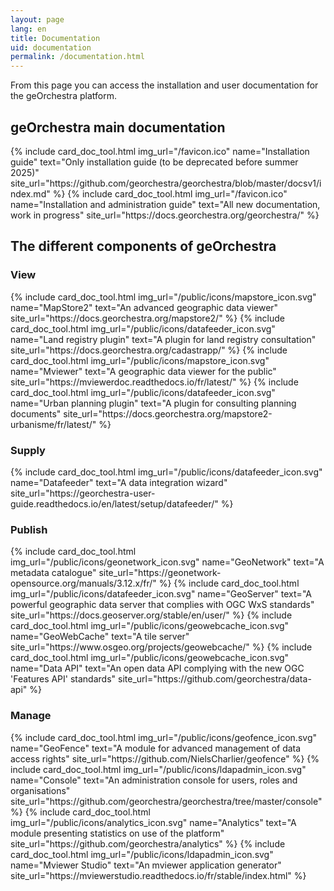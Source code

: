 ```yaml
---
layout: page
lang: en
title: Documentation
uid: documentation
permalink: /documentation.html
---
```


<p class="lead">
    From this page you can access the installation and user documentation for the geOrchestra platform.
</p>

## geOrchestra main documentation

<div class="row py-2 d-flex align-items-stretch">
    {% include card_doc_tool.html img_url="/favicon.ico" name="Installation guide" text="Only installation guide (to be deprecated before summer 2025)" site_url="https://github.com/georchestra/georchestra/blob/master/docsv1/index.md" %}
    {% include card_doc_tool.html img_url="/favicon.ico" name="Installation and administration guide" text="All new documentation, work in progress" site_url="https://docs.georchestra.org/georchestra/" %}
</div>

## The different components of geOrchestra

### View
<div class="row py-2 d-flex align-items-stretch">
    {% include card_doc_tool.html img_url="/public/icons/mapstore_icon.svg" name="MapStore2" text="An advanced geographic data viewer" site_url="https://docs.georchestra.org/mapstore2/" %}
    {% include card_doc_tool.html img_url="/public/icons/datafeeder_icon.svg" name="Land registry plugin" text="A plugin for land registry consultation" site_url="https://docs.georchestra.org/cadastrapp/" %}
    {% include card_doc_tool.html img_url="/public/icons/mapstore_icon.svg" name="Mviewer" text="A geographic data viewer for the public" site_url="https://mviewerdoc.readthedocs.io/fr/latest/" %}
    {% include card_doc_tool.html img_url="/public/icons/datafeeder_icon.svg" name="Urban planning plugin" text="A plugin for consulting planning documents" site_url="https://docs.georchestra.org/mapstore2-urbanisme/fr/latest/" %}    
</div>

### Supply
<div class="row py-2 d-flex align-items-stretch">
    {% include card_doc_tool.html img_url="/public/icons/datafeeder_icon.svg" name="Datafeeder" text="A data integration wizard" site_url="https://georchestra-user-guide.readthedocs.io/en/latest/setup/datafeeder/" %}   
</div>

### Publish
<div class="row py-2 d-flex align-items-stretch">
    {% include card_doc_tool.html img_url="/public/icons/geonetwork_icon.svg" name="GeoNetwork" text="A metadata catalogue" site_url="https://geonetwork-opensource.org/manuals/3.12.x/fr/" %}
    {% include card_doc_tool.html img_url="/public/icons/datafeeder_icon.svg" name="GeoServer" text="A powerful geographic data server that complies with OGC WxS standards" site_url="https://docs.geoserver.org/stable/en/user/" %}
    {% include card_doc_tool.html img_url="/public/icons/geowebcache_icon.svg" name="GeoWebCache" text="A tile server" site_url="https://www.osgeo.org/projects/geowebcache/" %}
    {% include card_doc_tool.html img_url="/public/icons/geowebcache_icon.svg" name="Data API" text="An open data API complying with the new OGC 'Features API' standards" site_url="https://github.com/georchestra/data-api" %}        
</div>

### Manage
<div class="row py-2 d-flex align-items-stretch">
    {% include card_doc_tool.html img_url="/public/icons/geofence_icon.svg" name="GeoFence" text="A module for advanced management of data access rights" site_url="https://github.com/NielsCharlier/geofence" %}
    {% include card_doc_tool.html img_url="/public/icons/ldapadmin_icon.svg" name="Console" text="An administration console for users, roles and organisations" site_url="https://github.com/georchestra/georchestra/tree/master/console" %}
    {% include card_doc_tool.html img_url="/public/icons/analytics_icon.svg" name="Analytics" text="A module presenting statistics on use of the platform" site_url="https://github.com/georchestra/analytics" %}  
    {% include card_doc_tool.html img_url="/public/icons/ldapadmin_icon.svg" name="Mviewer Studio" text="An mviewer application generator" site_url="https://mviewerstudio.readthedocs.io/fr/stable/index.html" %}   
</div>